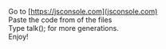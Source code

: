 Go to [https://jsconsole.com](jsconsole.com) <br>
Paste the code from of the files <br>
Type talk(); for more generations. <br>
Enjoy!
